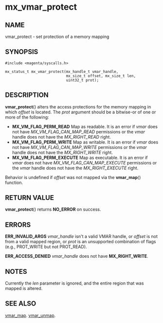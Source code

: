 # mx_vmar_protect

## NAME

vmar_protect - set protection of a memory mapping

## SYNOPSIS

```
#include <magenta/syscalls.h>

mx_status_t mx_vmar_protect(mx_handle_t vmar_handle,
                            mx_size_t offset, mx_size_t len,
                            uint32_t prot);
```

## DESCRIPTION

**vmar_protect**() alters the access protections for the memory mapping
in which *offset* is located. The *prot* argument should be a bitwise-or of
one or more of the following:
- **MX_VM_FLAG_PERM_READ**  Map as readable.  It is an error if *vmar*
  does not have *MX_VM_FLAG_CAN_MAP_READ* permissions or the *vmar* handle does
  not have the *MX_RIGHT_READ* right.
- **MX_VM_FLAG_PERM_WRITE**  Map as writable.  It is an error if *vmar*
  does not have *MX_VM_FLAG_CAN_MAP_WRITE* permissions or the *vmar* handle does
  not have the *MX_RIGHT_WRITE* right.
- **MX_VM_FLAG_PERM_EXECUTE**  Map as executable.  It is an error if *vmar*
  does not have *MX_VM_FLAG_CAN_MAP_EXECUTE* permissions or the *vmar* handle does
  not have the *MX_RIGHT_EXECUTE* right.

Behavior is undefined if *offset* was not mapped via the **vmar_map**()
function.

## RETURN VALUE

**vmar_protect**() returns **NO_ERROR** on success.

## ERRORS

**ERR_INVALID_ARGS**  *vmar_handle* isn't a valid VMAR handle, or
*offset* is not from a valid mapped region, or *prot* is an unsupported
combination of flags (e.g., PROT_WRITE but not PROT_READ).

**ERR_ACCESS_DENIED**  *vmar_handle* does not have **MX_RIGHT_WRITE**.

## NOTES

Currently the *len* parameter is ignored, and the entire region that was
mapped is altered.

## SEE ALSO

[vmar_map](vmar_map.md).
[vmar_unmap](vmar_unmap.md).
